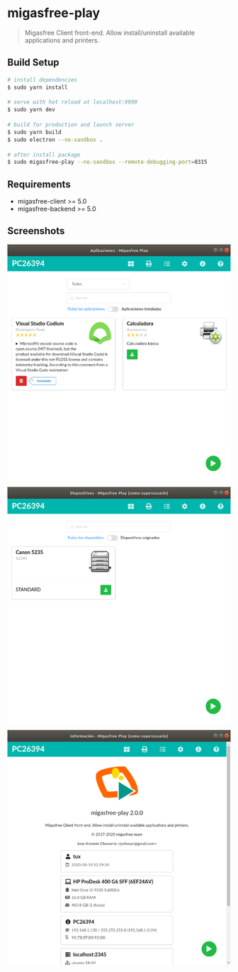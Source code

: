 # migasfree-play

> Migasfree Client front-end. Allow install/uninstall available applications and printers.

## Build Setup

```bash
# install dependencies
$ sudo yarn install

# serve with hot reload at localhost:9999
$ sudo yarn dev

# build for production and launch server
$ sudo yarn build
$ sudo electron --no-sandbox .

# after install package
$ sudo migasfree-play --no-sandbox --remote-debugging-port=8315
```

## Requirements

* migasfree-client >= 5.0
* migasfree-backend >= 5.0

## Screenshots

![migasfree-play Apps](./screenshots/play-apps.png "migasfree-play Apps")

![migasfree-play Printers](./screenshots/play-printers.png "migasfree-play Printers")

![migasfree-play Info](./screenshots/play-info.png "migasfree-play Info")

